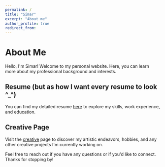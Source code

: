 ```yaml
---
permalink: /
title: "Simar"
excerpt: "About me"
author_profile: true
redirect_from:
---
```


# About Me

Hello, I'm Simar! Welcome to my personal website. Here, you can learn more about my professional background and interests.

## Resume (but as how I want every resume to look ^\_^)

You can find my detailed resume [here](/resume) to explore my skills, work experience, and education.

## Creative Page

Visit the [creative](/creative) page to discover my artistic endeavors, hobbies, and any other creative projects I'm currently working on.

Feel free to reach out if you have any questions or if you'd like to connect. Thanks for stopping by!
